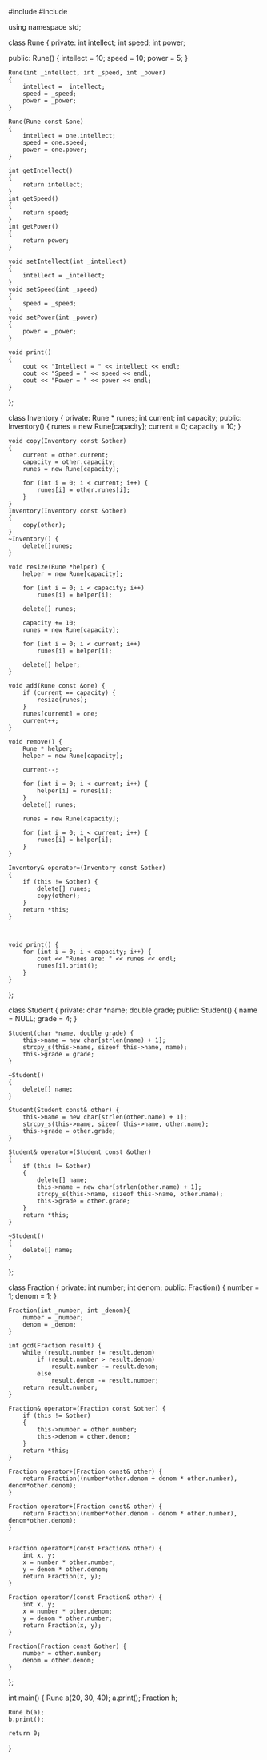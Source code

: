 #include <iostream>
#include <string>

using namespace std;

class Rune
{
private:
	int intellect;
	int speed;
	int power;

public:
	Rune()
	{
		intellect = 10;
		speed = 10;
		power = 5;
	}

	Rune(int _intellect, int _speed, int _power)
	{
		intellect = _intellect;
		speed = _speed;
		power = _power;
	}

	Rune(Rune const &one)
	{
		intellect = one.intellect;
		speed = one.speed;
		power = one.power;
	}

	int getIntellect()
	{
		return intellect;
	}
	int getSpeed()
	{
		return speed;
	}
	int getPower()
	{
		return power;
	}

	void setIntellect(int _intellect)
	{
		intellect = _intellect;
	}
	void setSpeed(int _speed)
	{
		speed = _speed;
	}
	void setPower(int _power)
	{
		power = _power;
	}

	void print()
	{
		cout << "Intellect = " << intellect << endl;
		cout << "Speed = " << speed << endl;
		cout << "Power = " << power << endl;
	}
};


class Inventory {
private:
	Rune * runes;
	int current;
	int capacity;
public:
	Inventory()
	{
		runes = new Rune[capacity];
		current = 0;
		capacity = 10;
	}

	void copy(Inventory const &other)
	{
		current = other.current;
		capacity = other.capacity;
		runes = new Rune[capacity];

		for (int i = 0; i < current; i++) {
			runes[i] = other.runes[i];
		}
	}
	Inventory(Inventory const &other)
	{
		copy(other);
	}
	~Inventory() {
		delete[]runes;
	}

	void resize(Rune *helper) {
		helper = new Rune[capacity];

		for (int i = 0; i < capacity; i++)
			runes[i] = helper[i];

		delete[] runes;

		capacity += 10;
		runes = new Rune[capacity];

		for (int i = 0; i < current; i++)
			runes[i] = helper[i];

		delete[] helper;
	}

	void add(Rune const &one) {
		if (current == capacity) {
			resize(runes);
		}
		runes[current] = one;
		current++;
	}

	void remove() {
		Rune * helper;
		helper = new Rune[capacity];

		current--;

		for (int i = 0; i < current; i++) {
			helper[i] = runes[i];
		}
		delete[] runes;

		runes = new Rune[capacity];

		for (int i = 0; i < current; i++) {
			runes[i] = helper[i];
		}
	}

	Inventory& operator=(Inventory const &other)
	{
		if (this != &other) {
			delete[] runes;
			copy(other);
		}
		return *this;
	}



	void print() {
		for (int i = 0; i < capacity; i++) {
			cout << "Runes are: " << runes << endl;
			runes[i].print();
		}
	}
};


class Student {
private:
	char *name;
	double grade;
public:
	Student() {
		name = NULL;
		grade = 4;
	}

	Student(char *name, double grade) {
		this->name = new char[strlen(name) + 1];
		strcpy_s(this->name, sizeof this->name, name);
		this->grade = grade;
	}

	~Student()
	{
		delete[] name;
	}

	Student(Student const& other) {
		this->name = new char[strlen(other.name) + 1];
		strcpy_s(this->name, sizeof this->name, other.name);
		this->grade = other.grade;
	}

	Student& operator=(Student const &other)
	{
		if (this != &other)
		{
			delete[] name;
			this->name = new char[strlen(other.name) + 1];
			strcpy_s(this->name, sizeof this->name, other.name);
			this->grade = other.grade;
		}
		return *this;
	}

	~Student()
	{
		delete[] name;
	}
};


class Fraction {
private:
	int number;
	int denom;
public:
	Fraction() {
		number = 1;
		denom = 1;
	}

	Fraction(int _number, int _denom){
		number = _number;
		denom = _denom;
	}

	int gcd(Fraction result) {
		while (result.number != result.denom)
			if (result.number > result.denom)
				result.number -= result.denom;
			else
				result.denom -= result.number;
		return result.number;
	}

	Fraction& operator=(Fraction const &other) {
		if (this != &other)
		{
			this->number = other.number;
			this->denom = other.denom;
		}
		return *this;
	}

	Fraction operator+(Fraction const& other) {
		return Fraction((number*other.denom + denom * other.number), denom*other.denom);	
	}

	Fraction operator+(Fraction const& other) {
		return Fraction((number*other.denom - denom * other.number), denom*other.denom);
	}


	Fraction operator*(const Fraction& other) {
		int x, y;
		x = number * other.number;
		y = denom * other.denom;
		return Fraction(x, y);
	}

	Fraction operator/(const Fraction& other) {
		int x, y;
		x = number * other.denom;
		y = denom * other.number;
		return Fraction(x, y);
	}
	
	Fraction(Fraction const &other) {
		number = other.number;
		denom = other.denom;
	}
};





int main()
{
	Rune a(20, 30, 40);
	a.print();
	Fraction h;



	Rune b(a);
	b.print();

	return 0;
}
